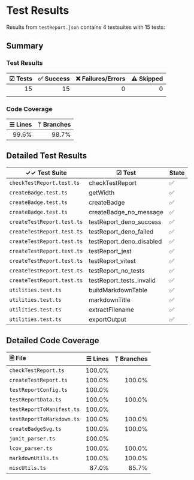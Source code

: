 # Test Results

Results from `testReport.json` contains 4 testsuites with 15 tests:

## Summary

### Test Results

| ☑ Tests | ✅ Success | ❌ Failures/Errors | ⚠️ Skipped |
| ------: | --------: | ----------------: | ---------: |
|      15 |        15 |                 0 |          0 |
|         |           |                   |            |

### Code Coverage

| ☰ Lines | ᛘ Branches |
| ------: | ---------: |
|   99.6% |      98.7% |

## Detailed Test Results

| ✓✓ Test Suite              | ☑ Test                   | State |
| -------------------------- | ------------------------ | ----- |
| `checkTestReport.test.ts`  | checkTestReport          | ✅     |
| `createBadge.test.ts`      | getWidth                 | ✅     |
| `createBadge.test.ts`      | createBadge              | ✅     |
| `createBadge.test.ts`      | createBadge_no_message   | ✅     |
| `createTestReport.test.ts` | testReport_deno_success  | ✅     |
| `createTestReport.test.ts` | testReport_deno_failed   | ✅     |
| `createTestReport.test.ts` | testReport_deno_disabled | ✅     |
| `createTestReport.test.ts` | testReport_jest          | ✅     |
| `createTestReport.test.ts` | testReport_vitest        | ✅     |
| `createTestReport.test.ts` | testReport_no_tests      | ✅     |
| `createTestReport.test.ts` | testReport_tests_invalid | ✅     |
| `utilities.test.ts`        | buildMarkdownTable       | ✅     |
| `utilities.test.ts`        | markdownTitle            | ✅     |
| `utilities.test.ts`        | extractFilename          | ✅     |
| `utilities.test.ts`        | exportOutput             | ✅     |

## Detailed Code Coverage

| 🗎 File                   | ☰ Lines | ᛘ Branches |
| :------------------------ | ------: | ---------: |
| `checkTestReport.ts`      |  100.0% |            |
| `createTestReport.ts`     |  100.0% |     100.0% |
| `testReportConfig.ts`     |  100.0% |            |
| `testReportData.ts`       |  100.0% |     100.0% |
| `testReportToManifest.ts` |  100.0% |            |
| `testReportToMarkdown.ts` |  100.0% |     100.0% |
| `createBadgeSvg.ts`       |  100.0% |     100.0% |
| `junit_parser.ts`         |  100.0% |            |
| `lcov_parser.ts`          |  100.0% |     100.0% |
| `markdownUtils.ts`        |  100.0% |     100.0% |
| `miscUtils.ts`            |   87.0% |      85.7% |
